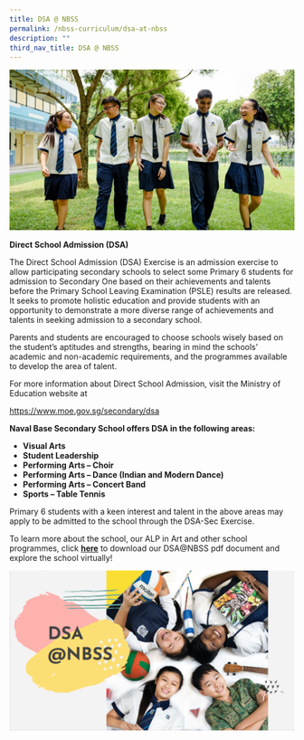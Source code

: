 ```yaml
---
title: DSA @ NBSS
permalink: /nbss-curriculum/dsa-at-nbss
description: ""
third_nav_title: DSA @ NBSS
---
```

<img src="/images/dsa1.jpg">
<p><strong>Direct School Admission (DSA)</strong></p>
<p>The Direct School Admission (DSA) Exercise is an admission exercise to allow participating secondary schools to select some Primary 6 students for admission to Secondary One based on their achievements and talents before the Primary School Leaving Examination (PSLE) results are released. It seeks to promote holistic education and provide students with an opportunity to demonstrate a more diverse range of achievements and talents in seeking admission to a secondary school.</p>
<p>Parents and students are encouraged to choose schools wisely based on the student&rsquo;s aptitudes and strengths, bearing in mind the schools&rsquo; academic and non-academic requirements, and the programmes available to develop the area of talent.</p>
<p>For more information about Direct School Admission, visit the Ministry of Education website at&nbsp;</p>
<p><a href="https://www.moe.gov.sg/secondary/dsa">https://www.moe.gov.sg/secondary/dsa</a></p>
<p><strong>Naval Base Secondary School offers DSA in the following areas:</strong></p>
<ul>
<li><strong>Visual&nbsp;</strong><strong>Arts</strong></li>
<li><strong>Student Leadership</strong></li>
<li><strong>Performing Arts &ndash; Choir</strong></li>
<li><strong>Performing Arts &ndash; Dance (Indian and Modern Dance)</strong></li>
<li><strong>Performing Arts &ndash; Concert Band</strong></li>
<li><strong>Sports &ndash; Table Tennis</strong></li>
</ul>
<p>Primary 6 students with a keen interest and talent in the above areas may apply to be admitted to the school through the DSA-Sec Exercise.&nbsp;</p>
<p>To learn more about the school, our ALP in Art and other school programmes,&nbsp;click&nbsp;<strong><a href="/files/DSANBSS.pdf">here</a></strong>&nbsp;to download&nbsp;our DSA@NBSS pdf document and explore the school virtually!&nbsp;</p>
<img src="/images/dsa2.png">
